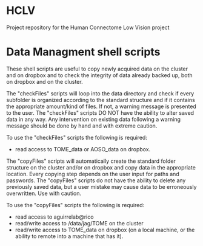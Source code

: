# HCLV
Project repository for the Human Connectome Low Vision project


# Data Managment shell scripts
These shell scripts are useful to copy newly acquired data on the cluster and on dropbox and to check the integrity of data already backed up, both on dropbox and on the cluster.

The "checkFiles" scripts will loop into the data directory and check if every subfolder is organized according to the standard structure and if it contains the appropriate amount/kind of files. If not, a warning message is presented to the user.
The "checkFiles" scripts DO NOT have the ability to alter saved data in any way. Any intervention on existing data following a warning message should be done by hand and with extreme caution. 

To use the "checkFiles" scripts the following is required:
- read access to TOME_data or AOSO_data on dropbox.

The "copyFiles" scripts will automatically create the standard folder structure on the cluster and/or on dropbox and copy data in the appropriate location. Every copying step depends on the user input for paths and passwords.
The "copyFiles" scripts do not have the ability to delete any previously saved data, but a user mistake may cause data to be erroneously overwritten. Use with caution.

To use the "copyFiles" scripts the following is required:
- read access to aguirrelab@rico
- read/write access to /data/jag/TOME on the cluster
- read/write access to TOME_data on dropbox (on a local machine, or the ability to remote into a machine that has it).